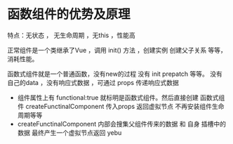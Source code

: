 

# 函数组件的优势及原理

   特点：无状态 ， 无生命周期 ，无this ，性能高
   
   正常组件是一个类继承了Vue ，调用 init() 方法 ，创建实例 创建父子关系 
   等等，消耗性能。

   函数式组件就是一个普通函数，没有new的过程 没有 init prepatch 等等。
   没有自己的data ，没有响应式数据 ，可通过 props 传递响应式数据

   - 组件属性上有 functional:true 就标明是函数式组件。然后直接创建
     函数式组件 createFunctinalComponent 传入props 返回虚拟节点 
     不再安装组件生命周期等等
   - createFunctinalComponent 内部会搜集父组件传来的数据 和 自身
     插槽中的数据 最终产生一个虚拟节点返回 yebu  
